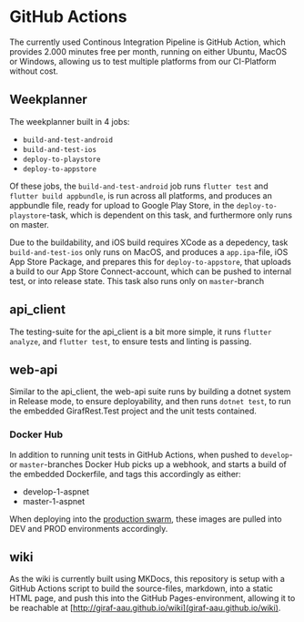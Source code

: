 # GitHub Actions
The currently used Continous Integration Pipeline is GitHub Action, which provides 2.000 minutes free per month, running on either Ubuntu, MacOS or Windows, allowing us to test multiple platforms from our CI-Platform without cost.

## Weekplanner
The weekplanner built in 4 jobs:

 - `build-and-test-android`
 - `build-and-test-ios`
 - `deploy-to-playstore`
 - `deploy-to-appstore`

Of these jobs, the `build-and-test-android` job runs `flutter test` and `flutter build appbundle`, is run across all platforms, and produces an appbundle file, ready for upload to Google Play Store, in the `deploy-to-playstore`-task, which is dependent on this task, and furthermore only runs on master.

Due to the buildability, and iOS build requires XCode as a depedency, task `build-and-test-ios` only runs on MacOS, and produces a `app.ipa`-file, iOS App Store Package, and prepares this for `deploy-to-appstore`, that uploads a build to our App Store Connect-account, which can be pushed to internal test, or into release state.
This task also runs only on `master`-branch

## api_client
The testing-suite for the api_client is a bit more simple, it runs `flutter analyze`, and `flutter test`, to ensure tests and linting is passing.

## web-api
Similar to the api_client, the web-api suite runs by building a dotnet system in Release mode, to ensure deployability, and then runs `dotnet test`, to run the embedded GirafRest.Test project and the unit tests contained.

### Docker Hub
In addition to running unit tests in GitHub Actions, when pushed to `develop`- or `master`-branches Docker Hub picks up a webhook, and starts a build of the embedded Dockerfile, and tags this accordingly as either:

 - develop-1-aspnet
 - master-1-aspnet

When deploying into the [production swarm](../../server_administration/PractiaclDocker), these images are pulled into DEV and PROD environments accordingly.

## wiki
As the wiki is currently built using MKDocs, this repository is setup with a GitHub Actions script to build the source-files, markdown, into a static HTML page, and push this into the GitHub Pages-environment, allowing it to be reachable at [http://giraf-aau.github.io/wiki](giraf-aau.github.io/wiki).
